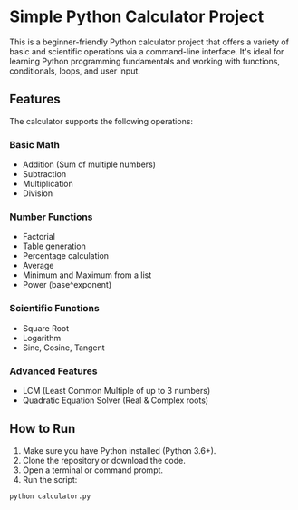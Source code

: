 # Simple Python Calculator Project
This is a beginner-friendly Python calculator project that offers a variety of basic and scientific operations via a command-line interface. It's ideal for learning Python programming fundamentals and working with functions, conditionals, loops, and user input.
## Features
The calculator supports the following operations:
### Basic Math
- Addition (Sum of multiple numbers)
- Subtraction
- Multiplication
- Division
### Number Functions
- Factorial
- Table generation
- Percentage calculation
- Average
- Minimum and Maximum from a list
- Power (base^exponent)
### Scientific Functions
- Square Root
- Logarithm
- Sine, Cosine, Tangent
### Advanced Features
- LCM (Least Common Multiple of up to 3 numbers)
- Quadratic Equation Solver (Real & Complex roots)
## How to Run
1. Make sure you have Python installed (Python 3.6+).
2. Clone the repository or download the code.
3. Open a terminal or command prompt.
4. Run the script:
```bash
python calculator.py
